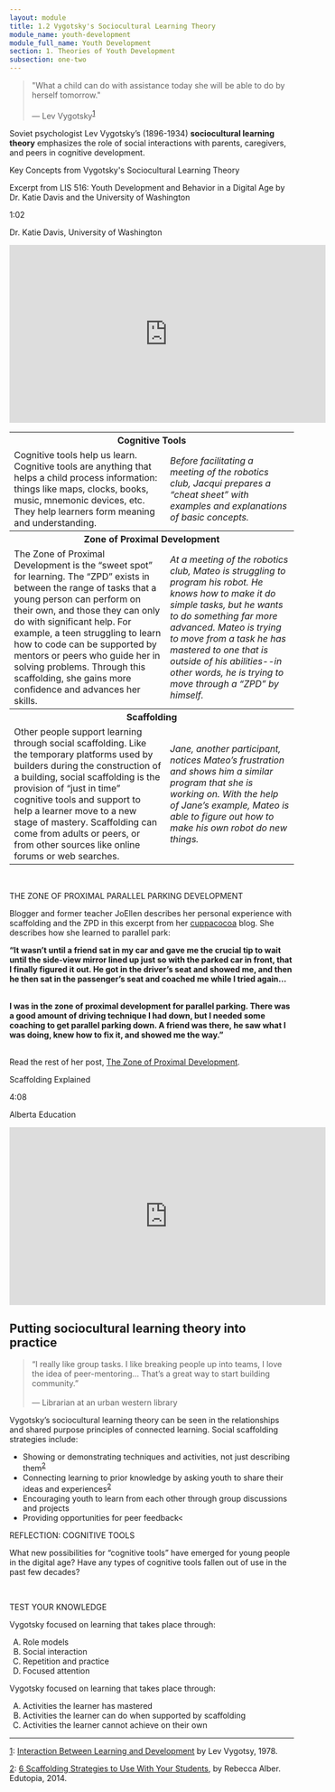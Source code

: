 ```yaml
---
layout: module
title: 1.2 Vygotsky's Sociocultural Learning Theory
module_name: youth-development
module_full_name: Youth Development
section: 1. Theories of Youth Development
subsection: one-two
---
```


>"What a child can do with assistance today she will be able to do by herself tomorrow."<br/><br/>— Lev Vygotsky<sup><a name="1" href="#fn1">1</a></sup>

Soviet psychologist Lev Vygotsky’s (1896-1934) **sociocultural learning theory** emphasizes the role of social interactions with parents, caregivers, and peers in cognitive development.

<div class="explanatory">
  <p>Key Concepts from Vygotsky's Sociocultural Learning Theory</p>
  <p>Excerpt from LIS 516: Youth Development and Behavior in a Digital Age by Dr. Katie Davis and the University of Washington</p>
<p class="videotime">1:02</p><p class="source">Dr. Katie Davis, University of Washington</p>

<div class="video">
<iframe width="560" height="315" src="https://www.youtube.com/embed/inNEpfNPcZ4" frameborder="0" allow="autoplay; encrypted-media" allowfullscreen></iframe>
</div></div>

<table class="colorful-th"> 
  <tr><th colspan="2">Cognitive Tools</th></tr>
  <tr><td>Cognitive tools help us learn. Cognitive tools are anything that helps a child process information: things like maps, clocks, books, music, mnemonic devices, etc. They help learners form meaning and understanding.</td><td><i>Before facilitating a meeting of the robotics club, Jacqui prepares a “cheat sheet” with examples and explanations of basic concepts. </i></td></tr> 

  <tr><th colspan="2">Zone of Proximal Development</th></tr>
  <tr><td>The Zone of Proximal Development is the “sweet spot” for learning. The “ZPD” exists in between the range of tasks that a young person can perform on their own, and those they can only do with significant help. For example, a teen struggling to learn how to code can be supported by mentors or peers who guide her in solving problems. Through this scaffolding, she gains more confidence and advances her skills.</td><td><i>At a meeting of the robotics club, Mateo is struggling to program his robot. He knows how to make it do simple tasks, but he wants to do something far more advanced. Mateo is trying to move from a task he has mastered to one that is outside of his abilities--in other words, he is trying to move through a “ZPD” by himself. </i></td></tr> 

  <tr><th colspan="2">Scaffolding</th></tr>
  <tr><td>Other people support learning through social scaffolding. Like the temporary platforms used by builders during the construction of a building, social scaffolding is the provision of “just in time” cognitive tools and support to help a learner move to a new stage of mastery. Scaffolding can come from adults or peers, or from other sources like online forums or web searches.</td><td><i>Jane, another participant, notices Mateo’s frustration and shows him a similar program that she is working on. With the help of Jane’s example, Mateo is able to figure out how to make his own robot do new things. </i></td></tr> 
</table>
<br>
<div class="case_study_box">  

<p><span class="box-title">THE ZONE OF PROXIMAL PARALLEL PARKING DEVELOPMENT</span></p> 

<p>Blogger and former teacher JoEllen describes her personal experience with scaffolding and the ZPD in this excerpt from her <a href="http://www.cuppacocoa.com/" target="_blank">cuppacocoa</a> blog. She describes how she learned to parallel park:  

<b>“It wasn’t until a friend sat in my car and gave me the crucial tip to wait until the side-view mirror lined up just so with the parked car in front, that I finally figured it out. He got in the driver’s seat and showed me, and then he then sat in the passenger’s seat and coached me while I tried again... <br><br>

I was in the zone of proximal development for parallel parking. There was a good amount of driving technique I had down, but I needed some coaching to get parallel parking down. A friend was there, he saw what I was doing, knew how to fix it, and showed me the way.”</b><br><br>

Read the rest of her post, <a href="http://www.cuppacocoa.com/the-zone-of-proximal-development/" target="_blank">The Zone of Proximal Development</a>.</p>  
</div> 

<div class="explanatory">
  <p>Scaffolding Explained</p>
<p class="videotime">4:08</p><p class="source">Alberta Education</p>

<div class="video">
<iframe width="560" height="315" src="https://www.youtube.com/embed/CTR_snb-0nQ" frameborder="0" allow="autoplay; encrypted-media" allowfullscreen></iframe>
</div></div>


## Putting sociocultural learning theory into practice 

<!-- INTS_059 -->
>“I really like group tasks. I like breaking people up into teams, I love the idea of peer-mentoring… That’s a great way to start building community.”<br/><br/>— Librarian at an urban western library

Vygotsky’s sociocultural learning theory can be seen in the relationships and shared purpose principles of connected learning. Social scaffolding strategies include: 

- Showing or demonstrating techniques and activities, not just describing them<sup><a name="2" href="#fn2">2</a></sup>
- Connecting learning to prior knowledge by asking youth to share their ideas and experiences<sup><a name="2" href="#fn2">2</a></sup>
- Encouraging youth to learn from each other through group discussions and projects 
- Providing opportunities for peer feedback<


<div class="reflection"> 

  <p><span class="box-title">REFLECTION: COGNITIVE TOOLS</span></p> 

  <p>What new possibilities for “cognitive tools” have emerged for young people in the digital age? Have any types of cognitive tools fallen out of use in the past few decades? </p>
</div>
<br>

<div class="reflection"> 

  <p><span class="box-title">TEST YOUR KNOWLEDGE</span></p> 

  <p>Vygotsky focused on learning that takes place through:</p> 
  <ol type="A">
  <li>Role models</li>
  <li>Social interaction</li>
  <li>Repetition and practice</li>
  <li>Focused attention</li>
  </ol>
  <p>Vygotsky focused on learning that takes place through:</p> 
  <ol type="A">
  <li>Activities the learner has mastered</li>
  <li>Activities the learner can do when supported by scaffolding</li>
  <li>Activities the learner cannot achieve on their own</li>
  </ol>
</div>

<hr/>

<a name="fn1" href="#1">1</a>: [Interaction Between Learning and Development](http://www.psy.cmu.edu/~siegler/vygotsky78.pdf) by Lev Vygotsy, 1978.

<a name="fn2" href="#2">2</a>: [6 Scaffolding Strategies to Use With Your Students](https://www.edutopia.org/blog/scaffolding-lessons-six-strategies-rebecca-alber), by Rebecca Alber. Edutopia, 2014.

